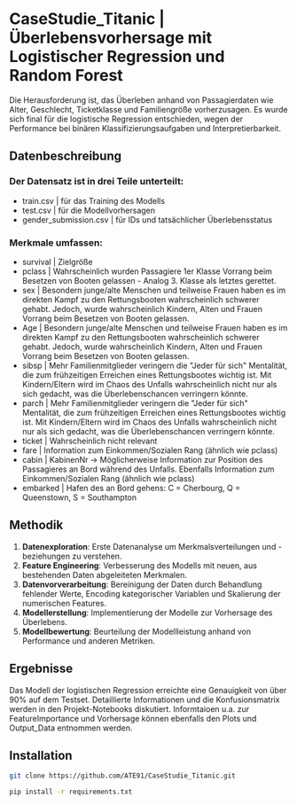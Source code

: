 # CaseStudie_Titanic | Überlebensvorhersage mit Logistischer Regression und Random Forest

Die Herausforderung ist, das Überleben anhand von Passagierdaten wie Alter, Geschlecht, Ticketklasse und Familiengröße vorherzusagen. 
Es wurde sich final für die logistische Regression entschieden, wegen der Performance bei binären Klassifizierungsaufgaben und Interpretierbarkeit.

## Datenbeschreibung

### Der Datensatz ist in drei Teile unterteilt:
- train.csv | für das Training des Modells
- test.csv | für die Modellvorhersagen
- gender_submission.csv | für IDs und tatsächlicher Überlebensstatus

### Merkmale umfassen:
* survival | Zielgröße
* pclass | Wahrscheinlich wurden Passagiere 1er Klasse Vorrang beim Besetzen von Booten gelassen - Analog 3. Klasse als letztes gerettet.
* sex | Besondern junge/alte Menschen und teilweise Frauen haben es im direkten Kampf zu den Rettungsbooten wahrscheinlich schwerer gehabt. Jedoch, wurde wahrscheinlich Kindern, Alten und Frauen Vorrang beim Besetzen von Booten gelassen.
* Age | Besondern junge/alte Menschen und teilweise Frauen haben es im direkten Kampf zu den Rettungsbooten wahrscheinlich schwerer gehabt. Jedoch, wurde wahrscheinlich Kindern, Alten und Frauen Vorrang beim Besetzen von Booten gelassen.
* sibsp | Mehr Familienmitglieder veringern die "Jeder für sich" Mentalität, die zum frühzeitigen Erreichen eines Rettungsbootes wichtig ist. Mit Kindern/Eltern wird im Chaos des Unfalls wahrscheinlich nicht nur als sich gedacht, was die Überlebenschancen verringern könnte.
* parch | Mehr Familienmitglieder veringern die "Jeder für sich" Mentalität, die zum frühzeitigen Erreichen eines Rettungsbootes wichtig ist. Mit Kindern/Eltern wird im Chaos des Unfalls wahrscheinlich nicht nur als sich gedacht, was die Überlebenschancen verringern könnte.
* ticket | Wahrscheinlich nicht relevant
* fare | Information zum Einkommen/Sozialen Rang (ähnlich wie pclass)
* cabin | KabinenNr -> Möglicherweise Information zur Position des Passagieres an Bord während des Unfalls. Ebenfalls Information zum Einkommen/Sozialen Rang (ähnlich wie pclass)
* embarked | Hafen des an Bord gehens:	C = Cherbourg, Q = Queenstown, S = Southampton

## Methodik

1. **Datenexploration**: Erste Datenanalyse um Merkmalsverteilungen und -beziehungen zu verstehen.
2. **Feature Engineering**: Verbesserung des Modells mit neuen, aus bestehenden Daten abgeleiteten Merkmalen.
3. **Datenvorverarbeitung**: Bereinigung der Daten durch Behandlung fehlender Werte, Encoding kategorischer Variablen und Skalierung der numerischen Features.
4. **Modellerstellung**: Implementierung der Modelle zur Vorhersage des Überlebens.
5. **Modellbewertung**: Beurteilung der Modellleistung anhand von Performance und anderen Metriken.

## Ergebnisse

Das Modell der logistischen Regression erreichte eine Genauigkeit von über 90% auf dem Testset. Detaillierte Informationen und die Konfusionsmatrix werden in den Projekt-Notebooks diskutiert.
Informtaioen u.a. zur FeatureImportance und Vorhersage können ebenfalls den Plots und Output_Data entnommen werden.

## Installation

```bash
git clone https://github.com/ATE91/CaseStudie_Titanic.git

pip install -r requirements.txt

